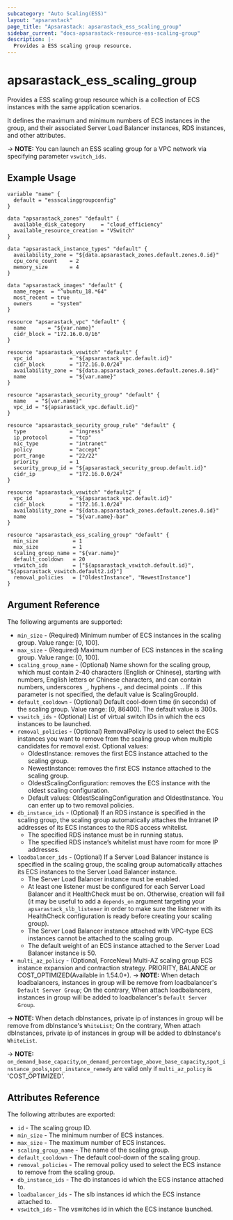 ```yaml
---
subcategory: "Auto Scaling(ESS)"
layout: "apsarastack"
page_title: "Apsarastack: apsarastack_ess_scaling_group"
sidebar_current: "docs-apsarastack-resource-ess-scaling-group"
description: |-
  Provides a ESS scaling group resource.
---
```


# apsarastack\_ess\_scaling\_group

Provides a ESS scaling group resource which is a collection of ECS instances with the same application scenarios.

It defines the maximum and minimum numbers of ECS instances in the group, and their associated Server Load Balancer instances, RDS instances, and other attributes.

-> **NOTE:** You can launch an ESS scaling group for a VPC network via specifying parameter `vswitch_ids`.

## Example Usage

```
variable "name" {
  default = "essscalinggroupconfig"
}

data "apsarastack_zones" "default" {
  available_disk_category     = "cloud_efficiency"
  available_resource_creation = "VSwitch"
}

data "apsarastack_instance_types" "default" {
  availability_zone = "${data.apsarastack_zones.default.zones.0.id}"
  cpu_core_count    = 2
  memory_size       = 4
}

data "apsarastack_images" "default" {
  name_regex  = "^ubuntu_18.*64"
  most_recent = true
  owners      = "system"
}

resource "apsarastack_vpc" "default" {
  name       = "${var.name}"
  cidr_block = "172.16.0.0/16"
}

resource "apsarastack_vswitch" "default" {
  vpc_id            = "${apsarastack_vpc.default.id}"
  cidr_block        = "172.16.0.0/24"
  availability_zone = "${data.apsarastack_zones.default.zones.0.id}"
  name              = "${var.name}"
}

resource "apsarastack_security_group" "default" {
  name   = "${var.name}"
  vpc_id = "${apsarastack_vpc.default.id}"
}

resource "apsarastack_security_group_rule" "default" {
  type              = "ingress"
  ip_protocol       = "tcp"
  nic_type          = "intranet"
  policy            = "accept"
  port_range        = "22/22"
  priority          = 1
  security_group_id = "${apsarastack_security_group.default.id}"
  cidr_ip           = "172.16.0.0/24"
}

resource "apsarastack_vswitch" "default2" {
  vpc_id            = "${apsarastack_vpc.default.id}"
  cidr_block        = "172.16.1.0/24"
  availability_zone = "${data.apsarastack_zones.default.zones.0.id}"
  name              = "${var.name}-bar"
}

resource "apsarastack_ess_scaling_group" "default" {
  min_size           = 1
  max_size           = 1
  scaling_group_name = "${var.name}"
  default_cooldown   = 20
  vswitch_ids        = ["${apsarastack_vswitch.default.id}", "${apsarastack_vswitch.default2.id}"]
  removal_policies   = ["OldestInstance", "NewestInstance"]
}
```

## Argument Reference

The following arguments are supported:

* `min_size` - (Required) Minimum number of ECS instances in the scaling group. Value range: [0, 100].
* `max_size` - (Required) Maximum number of ECS instances in the scaling group. Value range: [0, 100].
* `scaling_group_name` - (Optional) Name shown for the scaling group, which must contain 2-40 characters (English or Chinese), starting with numbers, English letters or Chinese characters, and can contain numbers, underscores `_`, hyphens `-`, and decimal points `.`. If this parameter is not specified, the default value is ScalingGroupId.
* `default_cooldown` - (Optional) Default cool-down time (in seconds) of the scaling group. Value range: [0, 86400]. The default value is 300s.
* `vswitch_ids` - (Optional) List of virtual switch IDs in which the ecs instances to be launched.
* `removal_policies` - (Optional) RemovalPolicy is used to select the ECS instances you want to remove from the scaling group when multiple candidates for removal exist. Optional values:
    - OldestInstance: removes the first ECS instance attached to the scaling group.
    - NewestInstance: removes the first ECS instance attached to the scaling group.
    - OldestScalingConfiguration: removes the ECS instance with the oldest scaling configuration.
    - Default values: OldestScalingConfiguration and OldestInstance. You can enter up to two removal policies.
* `db_instance_ids` - (Optional) If an RDS instance is specified in the scaling group, the scaling group automatically attaches the Intranet IP addresses of its ECS instances to the RDS access whitelist.
    - The specified RDS instance must be in running status.
    - The specified RDS instance’s whitelist must have room for more IP addresses.
* `loadbalancer_ids` - (Optional) If a Server Load Balancer instance is specified in the scaling group, the scaling group automatically attaches its ECS instances to the Server Load Balancer instance.
    - The Server Load Balancer instance must be enabled.
    - At least one listener must be configured for each Server Load Balancer and it HealthCheck must be on. Otherwise, creation will fail (it may be useful to add a `depends_on` argument
      targeting your `apsarastack_slb_listener` in order to make sure the listener with its HealthCheck configuration is ready before creating your scaling group).
    - The Server Load Balancer instance attached with VPC-type ECS instances cannot be attached to the scaling group.
    - The default weight of an ECS instance attached to the Server Load Balancer instance is 50.
* `multi_az_policy` - (Optional, ForceNew) Multi-AZ scaling group ECS instance expansion and contraction strategy. PRIORITY, BALANCE or COST_OPTIMIZED(Available in 1.54.0+).
-> **NOTE:** When detach loadbalancers, instances in group will be remove from loadbalancer's `Default Server Group`; On the contrary, When attach loadbalancers, instances in group will be added to loadbalancer's `Default Server Group`.

-> **NOTE:** When detach dbInstances, private ip of instances in group will be remove from dbInstance's `WhiteList`; On the contrary, When attach dbInstances, private ip of instances in group will be added to dbInstance's `WhiteList`.

-> **NOTE:** `on_demand_base_capacity`,`on_demand_percentage_above_base_capacity`,`spot_instance_pools`,`spot_instance_remedy` are valid only if `multi_az_policy` is 'COST_OPTIMIZED'.
## Attributes Reference

The following attributes are exported:

* `id` - The scaling group ID.
* `min_size` - The minimum number of ECS instances.
* `max_size` - The maximum number of ECS instances.
* `scaling_group_name` - The name of the scaling group.
* `default_cooldown` - The default cool-down of the scaling group.
* `removal_policies` - The removal policy used to select the ECS instance to remove from the scaling group.
* `db_instance_ids` - The db instances id which the ECS instance attached to.
* `loadbalancer_ids` - The slb instances id which the ECS instance attached to.
* `vswitch_ids` - The vswitches id in which the ECS instance launched.

